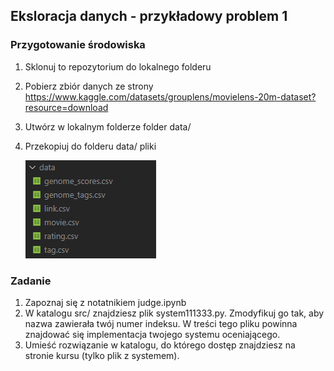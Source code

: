 ## Eksloracja danych - przykładowy problem 1

### Przygotowanie środowiska

 1. Sklonuj to repozytorium do lokalnego folderu
 2. Pobierz zbiór danych ze strony https://www.kaggle.com/datasets/grouplens/movielens-20m-dataset?resource=download 
 3. Utwórz w lokalnym folderze folder data/
 4. Przekopiuj do folderu data/ pliki 


    ![alt text](files.png)

### Zadanie

 1. Zapoznaj się z notatnikiem judge.ipynb
 2. W katalogu src/ znajdziesz plik system111333.py. Zmodyfikuj go tak, aby nazwa zawierała twój numer indeksu. W treści tego pliku powinna znajdować się implementacja twojego systemu oceniającego.
 3. Umieść rozwiązanie w katalogu, do którego dostęp znajdziesz na stronie kursu (tylko plik z systemem).


